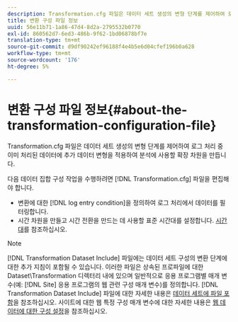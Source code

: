 ```yaml
---
description: Transformation.cfg 파일은 데이터 세트 생성의 변형 단계를 제어하여 로그 처리 중 이미 처리된 데이터에 추가 데이터 변형을 적용하여 분석에 사용할 확장 차원을 만듭니다.
title: 변환 구성 파일 정보
uuid: 56e11b71-1a86-47d4-8d2a-2795532b0770
exl-id: 860562d7-6ed3-486b-9f62-1bd06878bf7e
translation-type: tm+mt
source-git-commit: d9df90242ef96188f4e4b5e6d04cfef196b0a628
workflow-type: tm+mt
source-wordcount: '176'
ht-degree: 5%

---
```


# 변환 구성 파일 정보{#about-the-transformation-configuration-file}

Transformation.cfg 파일은 데이터 세트 생성의 변형 단계를 제어하여 로그 처리 중 이미 처리된 데이터에 추가 데이터 변형을 적용하여 분석에 사용할 확장 차원을 만듭니다.

다음 데이터 집합 구성 작업을 수행하려면 [!DNL Transformation.cfg] 파일을 편집해야 합니다.

* 변환에 대한 [!DNL log entry condition]을 정의하여 로그 처리에서 데이터를 필터링합니다.
* 시간 차원을 만들고 시간 전환을 만드는 데 사용할 표준 시간대를 설정합니다. [시간대](../../../home/c-dataset-const-proc/c-trans-config-file/c-spec-trans-param/c-time-zones.md#concept-9cf16b1cb4874f7d85e1dd950fdb4956)를 참조하십시오.

>[!NOTE]
>
>[!DNL Transformation Dataset Include] 파일에는 데이터 세트 구성의 변환 단계에 대한 추가 지침이 포함될 수 있습니다. 이러한 파일은 상속된 프로파일에 대한 Dataset\Transformation 디렉터리 내에 있으며 일반적으로 응용 프로그램별 매개 변수(예: [!DNL Site] 응용 프로그램의 웹 관련 구성 매개 변수)를 정의합니다. [!DNL Transformation Dataset Include] 파일에 대한 자세한 내용은 [데이터 세트에 파일 포함](../../../home/c-dataset-const-proc/c-dataset-inc-files/c-abt-dataset-inc-files.md)을 참조하십시오. 사이트에 대한 웹 특정 구성 매개 변수에 대한 자세한 내용은 [웹 데이터에 대한 구성 설정](../../../home/c-dataset-const-proc/c-config-web-data/c-config-web-data.md#concept-9a306b65483a484bb3f6f3c1d7e77519)을 참조하십시오.
